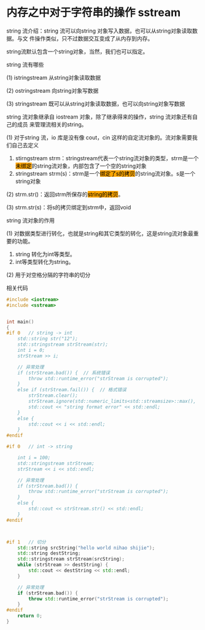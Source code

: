 # 内存之中对于字符串的操作 sstream

string 流介绍：string 流可以向string 对象写入数据，也可以从string对象读取数据。与文 件操作类似，只不过数据交互变成了从内存到内存。&#x20;

string流默认包含一个string对象，当然，我们也可以指定。



string 流有哪些&#x20;

(1) istringstream 从string对象读取数据&#x20;

(2) ostringstream 向string对象写数据&#x20;

(3) stringstream 既可以从string对象读取数据，也可以向string对象写数据



string 流对象继承自 iostream 对象，除了继承得来的操作，string 流对象还有自己的成员 来管理流相关的string。&#x20;

(1) 对于string 流，io 库是没有像 cout，cin 这样的自定流对象的。流对象需要我们自己去定义&#x20;

1. stirngstream strm：stringstream代表一个string流对象的类型，strm是一个<mark style="background-color:orange;">未绑定</mark>的string流对象，内部包含了一个空的string对象
2. stringstream strm(s)：strm是一个<mark style="background-color:orange;">绑定了s的拷贝</mark>的string流对象。s是一个string对象&#x20;

(2) strm.str()：返回strm所保存的<mark style="background-color:orange;">string的拷贝</mark>。&#x20;

(3) strm.str(s)：将s的拷贝绑定到strm中，返回void



string 流对象的作用&#x20;

(1) 对数据类型进行转化，也就是string和其它类型的转化，这是string流对象最重要的功能。&#x20;

1. string 转化为int等类型。
2. int等类型转化为string。

(2) 用于对空格分隔的字符串的切分







相关代码

```cpp
#include <iostream>
#include <sstream>


int main()
{
#if 0   // string -> int
    std::string str("12");
    std::stringstream strStream(str);
    int i = 0;
    strStream >> i;

    // 异常处理
    if (strStream.bad()) {  // 系统错误
        throw std::runtime_error("strStream is corrupted");
    }
    else if (strStream.fail()) {  // 格式错误
        strStream.clear();
        strStream.ignore(std::numeric_limits<std::streamsize>::max(), '\n');
        std::cout << "string format error" << std::endl;
    }
    else {
        std::cout << i << std::endl;
    }
#endif

#if 0   // int -> string

    int i = 100;
    std::stringstream strStream;
    strStream << i << std::endl;

    // 异常处理
    if (strStream.bad()) {
        throw std::runtime_error("strStream is corrupted");
    }
    else {
        std::cout << strStream.str() << std::endl;
    }
#endif



#if 1   // 切分
    std::string srcString("hello world nihao shijie");
    std::string destString;
    std::stringstream strStream(srcString);
    while (strStream >> destString) {
        std::cout << destString << std::endl;
    }

    // 异常处理
    if (strStream.bad()) {
        throw std::runtime_error("strStream is corrupted");
    }
#endif
    return 0;
}
```
